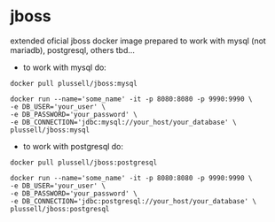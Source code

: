 # jboss

extended oficial jboss docker image prepared to work with mysql (not mariadb), postgresql, others tbd...

* to work with mysql do:

`docker pull plussell/jboss:mysql`

```
docker run --name='some_name' -it -p 8080:8080 -p 9990:9990 \
-e DB_USER='your_user' \
-e DB_PASSWORD='your_password' \
-e DB_CONNECTION='jdbc:mysql://your_host/your_database' \
plussell/jboss:mysql
```

* to work with postgresql do:

`docker pull plussell/jboss:postgresql`

```
docker run --name='some_name' -it -p 8080:8080 -p 9990:9990 \
-e DB_USER='your_user' \
-e DB_PASSWORD='your_password' \
-e DB_CONNECTION='jdbc:postgresql://your_host/your_database' \
plussell/jboss:postgresql
```
